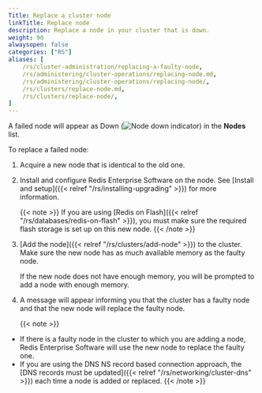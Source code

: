 ```yaml
---
Title: Replace a cluster node
linkTitle: Replace node
description: Replace a node in your cluster that is down. 
weight: 90
alwaysopen: false
categories: ["RS"]
aliases: [
    /rs/cluster-administration/replacing-a-faulty-node,
    /rs/administering/cluster-operations/replacing-node.md,
    /rs/administering/cluster-operations/replacing-node/,
    /rs/clusters/replace-node.md,
    /rs/clusters/replace-node/,
]
---
```

A failed node will appear as Down (![Node down indicator](/images/rs/icons/node-down-icon.png)) in the **Nodes** list.

To replace a failed node: 

1. Acquire a new node that is identical to the old one.

1.  Install and
    configure Redis Enterprise Software on the node. See [Install and setup]({{< relref "/rs/installing-upgrading" >}}) for more information.

    {{< note >}}
If you are using [Redis on Flash]({{< relref "/rs/databases/redis-on-flash" >}}),
you must make sure the required flash storage is set up on this new node.
    {{< /note >}}

1. [Add the node]({{< relref "/rs/clusters/add-node" >}}) to the cluster. Make sure the new node has as much available memory as the faulty
    node.

    If the new node does not have enough memory, you will be prompted to add a node with enough memory.

1. A message will appear informing you that the cluster has a faulty node
    and that the new node will replace the faulty node.

    {{< note >}}
- If there is a faulty node in the cluster to which you are adding a node, Redis Enterprise Software will use the new node to replace the faulty one.
- If you are using the DNS NS record based connection approach,
the [DNS records must be updated]({{< relref "/rs/networking/cluster-dns" >}})
each time a node is added or replaced.
    {{< /note >}}
